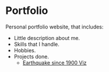 # Portfolio
Personal portfolio website, that includes:
* Little description about me.
* Skills that I handle.
* Hobbies.
* Projects done.
  * [Earthquake since 1900 Viz](https://johansneirap.github.io/dataviz/)

